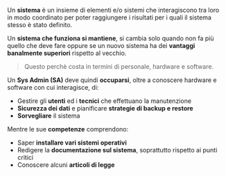 Un **sistema** è un insieme di elementi e/o sistemi che interagiscono tra loro in modo coordinato per poter raggiungere i risultati per i quali il sistema stesso è stato definito.

Un **sistema che funziona si mantiene**, si cambia solo quando non fa più quello che deve fare oppure se un nuovo sistema ha dei **vantaggi banalmente superiori** rispetto al vecchio.
>Questo perchè costa in termini di personale, hardware e software.

Un **Sys Admin (SA)** deve quindi **occuparsi**, oltre a conoscere hardware e software con cui interagisce, di:
- Gestire gli **utenti** ed i **tecnici** che effettuano la manutenzione
- **Sicurezza dei dati** e pianificare **strategie di backup e restore**
- **Sorvegliare** il sistema

Mentre le sue **competenze** comprendono:
- Saper **installare vari sistemi operativi**
- Redigere la **documentazione sul sistema**, soprattutto rispetto ai punti critici
- Conoscere alcuni **articoli di legge**
